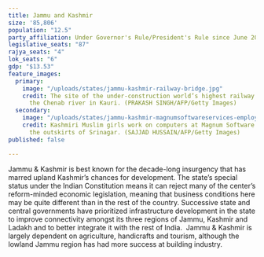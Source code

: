 ```yaml
---
title: Jammu and Kashmir
size: '85,806'
population: "12.5"
party_affiliation: Under Governor's Rule/President's Rule since June 2018
legislative_seats: "87"
rajya_seats: "4"
lok_seats: "6"
gdp: "$13.53"
feature_images:
  primary:
    image: "/uploads/states/jammu-kashmir-railway-bridge.jpg"
    credit: The site of the under-construction world’s highest railway bridge over
      the Chenab river in Kauri. (PRAKASH SINGH/AFP/Getty Images)
  secondary:
    image: "/uploads/states/jammu-kashmir-magnumsoftwareservices-employees.jpg"
    credit: Kashmiri Muslim girls work on computers at Magnum Software Services on
      the outskirts of Srinagar. (SAJJAD HUSSAIN/AFP/Getty Images)
published: false

---
```

Jammu & Kashmir is best known for the decade-long insurgency that has marred upland Kashmir’s chances for development. The state’s special status under the Indian Constitution means it can reject many of the center’s reform-minded economic legislation, meaning that business conditions here may be quite different than in the rest of the country. Successive state and central governments have prioritized infrastructure development in the state to improve connectivity amongst its three regions of Jammu, Kashmir and Ladakh and to better integrate it with the rest of India.  Jammu & Kashmir is largely dependent on agriculture, handicrafts and tourism, although the lowland Jammu region has had more success at building industry.